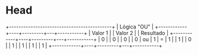 # Head

+-------------------------------------------+
|                 Lógica "OU"               |
+------------+----+---------+---+-----------+
| Valor 1    |    | Valor 2 |   | Resultado |
+------------+----+---------+---+-----------+
| 0          |    | 0       |   | 0         |
| 0          | ou | 1       | = | 1         |
| 1          |    | 0       |   | 1         |
| 1          |    | 1       |   | 1         |
+------------+----+---------+---+-----------+